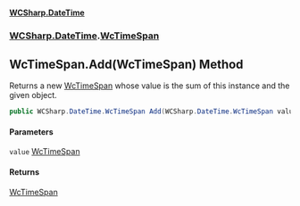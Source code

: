 #### [WCSharp.DateTime](README.md 'README')
### [WCSharp.DateTime](WCSharp.DateTime.md 'WCSharp.DateTime').[WcTimeSpan](WCSharp.DateTime.WcTimeSpan.md 'WCSharp.DateTime.WcTimeSpan')

## WcTimeSpan.Add(WcTimeSpan) Method

Returns a new [WcTimeSpan](WCSharp.DateTime.WcTimeSpan.md 'WCSharp.DateTime.WcTimeSpan') whose value is the sum of this instance and the given object.

```csharp
public WCSharp.DateTime.WcTimeSpan Add(WCSharp.DateTime.WcTimeSpan value);
```
#### Parameters

<a name='WCSharp.DateTime.WcTimeSpan.Add(WCSharp.DateTime.WcTimeSpan).value'></a>

`value` [WcTimeSpan](WCSharp.DateTime.WcTimeSpan.md 'WCSharp.DateTime.WcTimeSpan')

#### Returns
[WcTimeSpan](WCSharp.DateTime.WcTimeSpan.md 'WCSharp.DateTime.WcTimeSpan')